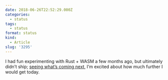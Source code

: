 ```yaml
---
date: 2018-06-26T22:52:29.000Z
categories:
  - status
tags:
  - status
format: status
kind:
  - Article
slug: '3295'
---
```

I had fun experimenting with Rust + WASM a few months ago, but ultimately didn’t ship; [seeing what’s coming next][1], I’m excited about how much further I would get today.

 [1]: https://rustwasm.github.io/2018/06/25/vision-for-rust-and-wasm.html
